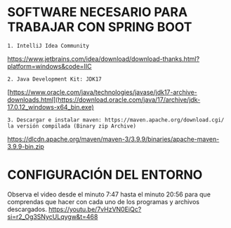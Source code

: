 # SOFTWARE NECESARIO PARA TRABAJAR CON SPRING BOOT
	1. IntelliJ Idea Community
 https://www.jetbrains.com/idea/download/download-thanks.html?platform=windows&code=IIC
	
 	2. Java Development Kit: JDK17 
 [https://www.oracle.com/java/technologies/javase/jdk17-archive-downloads.html](https://download.oracle.com/java/17/archive/jdk-17.0.12_windows-x64_bin.exe)
 
	3. Descargar e instalar maven: https://maven.apache.org/download.cgi/ la versión compilada (Binary zip Archive)
https://dlcdn.apache.org/maven/maven-3/3.9.9/binaries/apache-maven-3.9.9-bin.zip

  # CONFIGURACIÓN DEL ENTORNO
  Observa el video desde el minuto 7:47 hasta el minuto 20:56 para que comprendas que hacer con cada uno de los programas y archivos descargados.
https://youtu.be/7vHzVN0EiQc?si=r2_Og3SNycULqygw&t=468

